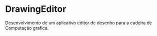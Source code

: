 # DrawingEditor
Desenvolvimento de um aplicativo editor de desenho para a cadeira de Computação grafica.
